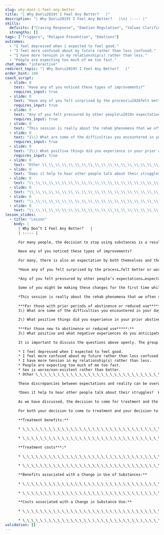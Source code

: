 ```yaml
---
slug: why-dont-i-feel-any-better
title: "| Why Don\u2019t I Feel Any Better?   |"
description: "| Why Don\u2019t I Feel Any Better?   |\n| :---- |"
skills:
  deficits: ["Craving Response", "Emotion Regulation", "Values Clarification", "Relapse Prevention"]
  strengths: []
tags: ["Triggers", "Relapse Prevention", "Emotions"]
outcomes:
  - "I feel depressed when i expected to feel good."
  - "I feel more confused about my future rather than less confused."
  - "I have more tension in my relationship(s) rather than less."
  - "People are expecting too much of me too fast."
chat_mode: "interactive"
redirect_topic: "| Why Don\u2019t I Feel Any Better?   |"
order_hint: 100
coach_script:
  - slide: 0
    text: "Have any of you noticed these types of improvements?"
    requires_input: true
  - slide: 0
    text: "Have any of you felt surprised by the process\u2026felt better or worse than you expected?"
    requires_input: true
  - slide: 0
    text: "Any of you felt pressured by other people\u2019s expectations\u2026expectations that you would just get better?"
    requires_input: true
  - slide: 0
    text: "This session is really about the rehab phenomena that we often see.  People get out of rehab, or their first treatment experience and they are full of hope and optimism\u2026.it\u2019s like a light bulb went off.  Then after a month or so\u2026real life settles in\u2026the problems that were under the substance use are still there and still painful.  These problems are often the thing that trips people up and causes them to feel it is not worth making changes\u2026we don\u2019t want that to happen to you so we hope you will try to manage your expectations during this process\u2026here are some questions that can help you do that\u2026."
  - slide: 0
    text: "1\\) What are some of the difficulties you encountered in your day-to-day life while abstinent?"
    requires_input: true
  - slide: 0
    text: "2\\) What positive things did you experience in your prior abstinence?"
    requires_input: true
  - slide: 0
    text: "Other \\_\\_\\_\\_\\_\\_\\_\\_\\_\\_\\_\\_\\_\\_\\_\\_\\_\\_\\_\\_\\_\\_\\_\\_\\_\\_\\_\\_\\_\\_\\_\\"
  - slide: 0
    text: "Does it help to hear other people talk about their struggles?  We think on of the greatest benefits of self-help groups like 12-step is that it can be really beneficial to sit in a room with other people going through the same thing\u2026it can help normalize the change process and help you not feels so troubled, scared, hopeless.  All the negative feelings that go along with making big life changes are normal\u2026.they are just uncomfortable and something that need to be tolerated until you can figure out how to make the changes you need to make to improve your life.  We hope that this session increases your awareness of the need to manage this part of the change process."
  - slide: 0
    text: "\\_\\_\\_\\_\\_\\_\\_\\_\\_\\_\\_\\_\\_\\_\\_\\_\\_\\_\\_\\_\\_\\_\\_\\_\\_\\_\\_\\_\\_\\_\\_\\_\\_\\_\\_\\_\\_\\_\\_\\_\\_\\_\\_\\_\\_\\_\\_\\_\\_\\_\\_\\_\\_\\_\\_\\_\\_\\_\\_\\_\\_\\_\\_\\_\\_\\_\\_\\_\\_\\_\\_\\_\\_\\_\\_\\"
  - slide: 0
    text: "\\_\\_\\_\\_\\_\\_\\_\\_\\_\\_\\_\\_\\_\\_\\_\\_\\_\\_\\_\\_\\_\\_\\_\\_\\_\\_\\_\\_\\_\\_\\_\\_\\_\\_\\_\\_\\_\\_\\_\\_\\_\\_\\_\\_\\_\\_\\_\\_\\_\\_\\_\\_\\_\\_\\_\\_\\_\\_\\_\\_\\_\\_\\_\\_\\_\\_\\_\\_\\_\\_\\_\\_\\_\\_\\_\\"
  - slide: 0
    text: "\\_\\_\\_\\_\\_\\_\\_\\_\\_\\_\\_\\_\\_\\_\\_\\_\\_\\_\\_\\_\\_\\_\\_\\_\\_\\_\\_\\_\\_\\_\\_\\_\\_\\_\\_\\_\\_\\_\\_\\_\\_\\_\\_\\_\\_\\_\\_\\_\\_\\_\\_\\_\\_\\_\\_\\_\\_\\_\\_\\_\\_\\_\\_\\_\\_\\_\\_\\_\\_\\_\\_\\_\\_\\_\\_\\"
  - slide: 0
    text: "\\_\\_\\_\\_\\_\\_\\_\\_\\_\\_\\_\\_\\_\\_\\_\\_\\_\\_\\_\\_\\_\\_\\_\\_\\_\\_\\_\\_\\_\\_\\_\\_\\_\\_\\_\\_\\_\\_\\_\\_\\_\\_\\_\\_\\_\\_\\_\\_\\_\\_\\_\\_\\_\\_\\_\\_\\_\\_\\_\\_\\_\\_\\_\\_\\_\\_\\_\\_\\_\\_\\_\\_\\_\\_\\_\\"
lesson_slides:
  - title: "Lesson"
    body: |
      | Why Don’t I Feel Any Better?   |
      | :---- |
      
      For many people, the decision to stop using substances is a result of a mixture of getting tired of the negatives associated with using, and wanting something better out of day-to-day life. And in fact, when you initially stop using, there is often an immediate improvement in how you feel, look, and act. 
      
      Have any of you noticed these types of improvements?
      
      For many, there is also an expectation by both themselves and those around them that all of life will improve, and that things will keep getting better and better. Many people are surprised when difficulties remain in parts of their lives…and even more surprised when new problems emerge\! It is important to understand that changing old, entrenched behavior is a complicated process, with both positive and negative aspects. As a result, it requires the ability to **TOLERATE** a variety of uncomfortable feelings, which people often underestimate. In this session, we will review the positive and negative results of the changes you are making.
      
      *Have any of you felt surprised by the process…felt better or worse than you expected?*
      
      *Any of you felt pressured by other people’s expectations…expectations that you would just get better?*
      
      Some of you might be making these changes for the first time while others have had previous experience. These types of changes in life, behavior, attitude, and self-image take work and may feel difficult at times; the process, however, does not have to be frightening or intimidating.
      
      *This session is really about the rehab phenomena that we often see.  People get out of rehab, or their first treatment experience and they are full of hope and optimism….it’s like a light bulb went off.  Then after a month or so…real life settles in…the problems that were under the substance use are still there and still painful.  These problems are often the thing that trips people up and causes them to feel it is not worth making changes…we don’t want that to happen to you so we hope you will try to manage your expectations during this process…here are some questions that can help you do that….*
      
      ***For those with prior periods of abstinence or reduced use*****:**  
      1\) What are some of the difficulties you encountered in your day-to-day life while abstinent?
      
      2\) What positive things did you experience in your prior abstinence?
      
      ***For those new to abstinence or reduced use*****:**  
      3\) What positive and what negative experiences do you anticipate as you reduce or discontinue use? (e.g., in your behavior, emotions, lifestyle, etc.)
      
      It is important to discuss the questions above openly. The group can help in “comparing notes” about both expectations and the reality of the changes you are making. Try to benefit from listening to the group talk about their own experiences in expecting too much or too little from the new life they’ve fought to put in place. Having too dismal ***or*** too rosy a picture of your “new life” can lead to disappointment, anger and unfortunately relapse. It can be very helpful to catch this process before it gets the best of you. Below is a list of some areas in which people’s expectations of their new life fail to match with the reality. See if any apply, and create a list for yourself.
      
      * I feel depressed when I expected to feel good.   
      * I feel more confused about my future rather than less confused.  
      * I have more tension in my relationship(s) rather than less.  
      * People are expecting too much of me too fast.  
      * Sex is worse/non-existent rather than better.  
      * Other \_\_\_\_\_\_\_\_\_\_\_\_\_\_\_\_\_\_\_\_\_\_\_\_\_\_\_\_\_\_\_\_
      
      These discrepancies between expectations and reality can be overwhelming at times, and for some can trigger use. As usual, the first step in preventing them from acting as triggers is to be **AWARE** of them. Starting to come to grips with the reality of your new life and comparing notes with others will help you **TOLERATE** this initial stage of change.   
      
      *Does it help to hear other people talk about their struggles?  We think on of the greatest benefits of self-help groups like 12-step is that it can be really beneficial to sit in a room with other people going through the same thing…it can help normalize the change process and help you not feels so troubled, scared, hopeless.  All the negative feelings that go along with making big life changes are normal….they are just uncomfortable and something that need to be tolerated until you can figure out how to make the changes you need to make to improve your life.  We hope that this session increases your awareness of the need to manage this part of the change process.*
      
      As we have discussed, the decision to come for treatment and the decision to make life changes are both choices for you to make, with costs and benefits for each. These costs and benefits may change over time and need to be re-evaluated to keep this decision fresh and real for you. Take the time to do that reevaluation now. 
      
      For both your decision to come to treatment and your decision to try and change your relationship with substances, briefly list the benefits and costs of these to you at present:
      
      **Treatment benefits:**
      
      * \_\_\_\_\_\_\_\_\_\_\_\_\_\_\_\_\_\_\_\_\_\_\_\_\_\_\_\_\_\_\_\_\_\_\_\_\_\_\_\_\_\_\_\_\_\_\_\_\_\_\_\_\_\_\_\_\_\_\_\_\_\_\_\_\_\_\_\_\_\_\_\_\_\_\_\_
      
      * \_\_\_\_\_\_\_\_\_\_\_\_\_\_\_\_\_\_\_\_\_\_\_\_\_\_\_\_\_\_\_\_\_\_\_\_\_\_\_\_\_\_\_\_\_\_\_\_\_\_\_\_\_\_\_\_\_\_\_\_\_\_\_\_\_\_\_\_\_\_\_\_\_\_\_\_
      
      **Treatment costs***:*
      
      * \_\_\_\_\_\_\_\_\_\_\_\_\_\_\_\_\_\_\_\_\_\_\_\_\_\_\_\_\_\_\_\_\_\_\_\_\_\_\_\_\_\_\_\_\_\_\_\_\_\_\_\_\_\_\_\_\_\_\_\_\_\_\_\_\_\_\_\_\_\_\_\_\_\_\_\_
      
      * \_\_\_\_\_\_\_\_\_\_\_\_\_\_\_\_\_\_\_\_\_\_\_\_\_\_\_\_\_\_\_\_\_\_\_\_\_\_\_\_\_\_\_\_\_\_\_\_\_\_\_\_\_\_\_\_\_\_\_\_\_\_\_\_\_\_\_\_\_\_\_\_\_\_\_\_
      
      **Benefits associated with a Change in Use of Substances:**
      
      * \_\_\_\_\_\_\_\_\_\_\_\_\_\_\_\_\_\_\_\_\_\_\_\_\_\_\_\_\_\_\_\_\_\_\_\_\_\_\_\_\_\_\_\_\_\_\_\_\_\_\_\_\_\_\_\_\_\_\_\_\_\_\_\_\_\_\_\_\_\_\_\_\_\_\_\_
      
      * \_\_\_\_\_\_\_\_\_\_\_\_\_\_\_\_\_\_\_\_\_\_\_\_\_\_\_\_\_\_\_\_\_\_\_\_\_\_\_\_\_\_\_\_\_\_\_\_\_\_\_\_\_\_\_\_\_\_\_\_\_\_\_\_\_\_\_\_\_\_\_\_\_\_\_\_
      
      **Costs associated with a Change in Substance Use:**
      
      * \_\_\_\_\_\_\_\_\_\_\_\_\_\_\_\_\_\_\_\_\_\_\_\_\_\_\_\_\_\_\_\_\_\_\_\_\_\_\_\_\_\_\_\_\_\_\_\_\_\_\_\_\_\_\_\_\_\_\_\_\_\_\_\_\_\_\_\_\_\_\_\_\_\_\_\_
      
      * \_\_\_\_\_\_\_\_\_\_\_\_\_\_\_\_\_\_\_\_\_\_\_\_\_\_\_\_\_\_\_\_\_\_\_\_\_\_\_\_\_\_\_\_\_\_\_\_\_\_\_\_\_\_\_\_\_\_\_\_\_\_\_\_\_\_\_\_\_\_\_\_\_\_\_\_
validation: []
---
```

